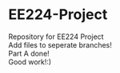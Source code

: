 # EE224-Project
Repository for EE224 Project
<br/>
Add files to seperate branches!
<br/>
Part A done!
<br/>
Good work!:)

